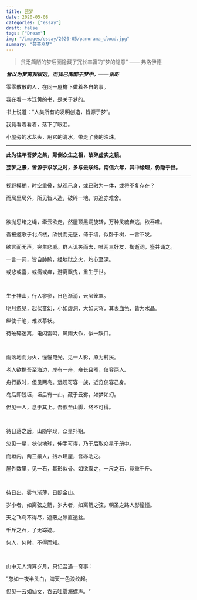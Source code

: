 ```yaml
---
title: 芸梦
date: 2020-05-08
categories: ["essay"]
draft: false
tags: ["Dream"]
img: "/images/essay/2020-05/panorama_cloud.jpg"
summary: "芸芸众梦"
---
```


> 贫乏简陋的梦后面隐藏了冗长丰富的“梦的隐意”  —— 弗洛伊德

***曾以为梦离我很远，而我已陶醉于梦中。——张昕***

零零散散的人，在同一屋檐下做着各自的事。

我在看一本泛黄的书，是关于梦的。

书上说道：“人类所有的发明创造，皆源于梦“。

我竟看着看着，落下了眼泪。

小屋旁的水龙头，用它的清水，带走了我的浊珠。

---

**此为往年吾梦之集，颠倒众生之相，破碎虚实之镜。**

**芸梦之景，皆源于求学之时，多与云联结。南信六年，其中缘理，仍隐于世。**

---

视野模糊，时空重叠，纵观己身，或已融为一体，或将不复存在？

而局里局外，所见皆人造，破碎一地，穷追亦难舍。

<br />

欲抛思绪之绳，牵云欲走，然屋顶黑洞旋转，万种灵魂奔逃，欲吞噬。

吾被邀歌于北点楼，欣悦而无感，倚于墙，似卧于树，一言不发。

欲言而无声，突生悲戚。群人讥笑而去，唯两三好友，掏逝词，签并诵之。

一言一词，皆自肺腑，经地狱之火，灼心至深。

或悲或喜，或痛或痒，游离飘曳，重生于世。

<br />

生于神山，行人寥寥，日色渐消，云层笼罩。

明月忽见，起伏变幻，小如虚洞，大如天穹，其表血色，皆为水晶。

纵使千笔，难以摹状。

待破碎迷离，电闪雷鸣，风雨大作，似一缺口。

<br />

雨落地而为火，憧憧电光，见一人影，原为村民。

老人欲携吾至海边，岸有一舟，舟长且窄，仅容两人。

舟行数时，但见两岛。远观可容一族，近览仅容己身。

岛后即残垣，垣后有一山，藏于云雾，如梦如幻。

但见一人，息于其上。吾欲至山脚，终不可得。

<br />

待日落之后，山隐宇现，众星扑朔。

忽见一星，状似地球，伸手可得，乃于后取众星于册中。

而垣内，两三猿人，拾木建屋，吾亦助之。

屋外数里，见一石，其形似骨。如欲取之，一尺之石，竟重千斤。

<br />

待日出，雾气渐薄，日照金山。

岁小者，如离弦之箭，岁大者，如离箭之弦，朝圣之路人影憧憧。

天之飞鸟不得尽，遮蔽之隙直透丝。

千斤之石，了无踪迹。

何人，何时，不得而知。

<br />

山中无人清算岁月，只记吾遇一奇事：

”忽如一夜半头白，海天一色浪纹起。

但见一云如仙女，吞云吐雾海螺声。“